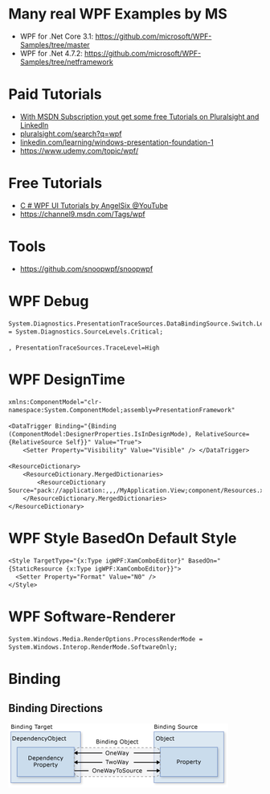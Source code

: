 # Many real WPF Examples by MS

- WPF for .Net Core 3.1: https://github.com/microsoft/WPF-Samples/tree/master
- WPF for .Net 4.7.2: https://github.com/microsoft/WPF-Samples/tree/netframework

# Paid Tutorials

- [With MSDN Subscription yout get some free Tutorials on Pluralsight and LinkedIn](https://my.visualstudio.com/benefits)
- [pluralsight.com/search?q=wpf](https://www.pluralsight.com/search?q=wpf&categories=course&sort=relevance)
- [linkedin.com/learning/windows-presentation-foundation-1](https://www.linkedin.com/learning/windows-presentation-foundation-1-build-dramatic-desktop-applications)
- https://www.udemy.com/topic/wpf/

# Free Tutorials

- [C # WPF UI Tutorials by AngelSix @YouTube](https://www.youtube.com/playlist?list=PLrW43fNmjaQVYF4zgsD0oL9Iv6u23PI6M)
- https://channel9.msdn.com/Tags/wpf

# Tools

- https://github.com/snoopwpf/snoopwpf

# WPF Debug
```
System.Diagnostics.PresentationTraceSources.DataBindingSource.Switch.Level = System.Diagnostics.SourceLevels.Critical;

, PresentationTraceSources.TraceLevel=High
```

# WPF DesignTime
```
xmlns:ComponentModel="clr-namespace:System.ComponentModel;assembly=PresentationFramework"

<DataTrigger Binding="{Binding (ComponentModel:DesignerProperties.IsInDesignMode), RelativeSource={RelativeSource Self}}" Value="True">
	<Setter Property="Visibility" Value="Visible" /> </DataTrigger>

<ResourceDictionary>
	<ResourceDictionary.MergedDictionaries>
		<ResourceDictionary Source="pack://application:,,,/MyApplication.View;component/Resources.xaml"/>
	</ResourceDictionary.MergedDictionaries>
</ResourceDictionary>
```

# WPF Style BasedOn Default Style
```
<Style TargetType="{x:Type igWPF:XamComboEditor}" BasedOn="{StaticResource {x:Type igWPF:XamComboEditor}}">
  <Setter Property="Format" Value="N0" /> 
</Style>
```

# WPF Software-Renderer
```
System.Windows.Media.RenderOptions.ProcessRenderMode = System.Windows.Interop.RenderMode.SoftwareOnly;
```

# Binding


## Binding Directions
![wpf binding directions](https://github.com/juwens/cheat-sheet/raw/master/assets/wpf_binding.png)
